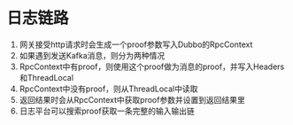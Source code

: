 # 日志链路
1. 网关接受http请求时会生成一个proof参数写入Dubbo的RpcContext
2. 如果遇到发送Kafka消息，则分为两种情况
3. RpcContext中有proof，则使用这个proof做为消息的proof，并写入Headers和ThreadLocal
4. RpcContext中没有proof，则从ThreadLocal中读取
5. 返回结果时会从RpcContext中获取proof参数并设置到返回结果里
6. 日志平台可以搜索proof获取一条完整的输入输出链
